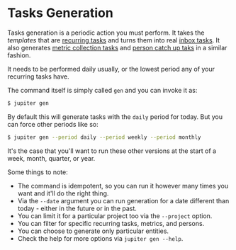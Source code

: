 # Tasks Generation

Tasks generation is a periodic action you must perform. It takes the _templates_ that are
[recurring tasks](recurring-tasks.md) and turns them into real [inbox tasks](inbox-tasks.md).
It also generates [metric collection tasks](metrics.md) and [person catch up taks](prm.md)
in a similar fashion.

It needs to be performed daily usually, or the lowest period any of your recurring tasks have.

The command itself is simply called `gen` and you can invoke it as:

```bash
$ jupiter gen
```

By default this will generate tasks with the `daily` period for today. But you can force other periods like so:

```bash
$ jupiter gen --period daily --period weekly --period monthly
```

It's the case that you'll want to run these other versions at the start of a week, month, quarter, or year.

Some things to note:

* The command is idempotent, so you can run it however many times you want and it'll do the right thing.
* Via the `--date` argument you can run generation for a date different than today - either in the future or in the
  past.
* You can limit it for a particular project too via the `--project` option.
* You can filter for specific recurring tasks, metrics, and persons.
* You can choose to generate only particular entities.
* Check the help for more options via `jupiter gen --help`.
